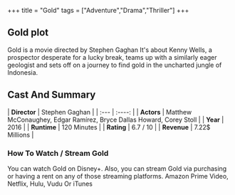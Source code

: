 +++
title = "Gold"
tags = ["Adventure","Drama","Thriller"]
+++
## Gold plot
Gold is a movie directed by Stephen Gaghan It's about Kenny Wells, a prospector desperate for a lucky break, teams up with a similarly eager geologist and sets off on a journey to find gold in the uncharted jungle of Indonesia.
## Cast And Summary
| **Director**      | Stephen Gaghan |
    | :---        |    :----:   |
    |  **Actors** | Matthew McConaughey, Edgar Ramírez, Bryce Dallas Howard, Corey Stoll |
    | **Year**   | 2016    |
    |  **Runtime** | 120 Minutes |
    |  **Rating** | 6.7 / 10 | 
    |  **Revenue** | 7.22$ Millions |
### How To Watch / Stream Gold
You can watch Gold on Disney+.
Also, you can stream Gold via purchasing or having a rent on any of those streaming platforms.
Amazon Prime Video, Netflix, Hulu, Vudu Or iTunes